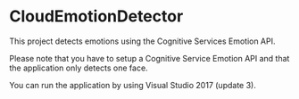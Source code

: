# CloudEmotionDetector

This project detects emotions using the Cognitive Services Emotion API. 

Please note that you have to setup a Cognitive Service Emotion API and that the application only detects one face.

You can run the application by using Visual Studio 2017 (update 3).

